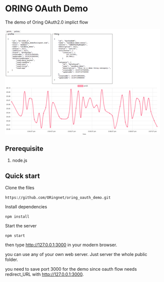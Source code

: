 # ORING OAuth Demo

The demo of Oring OAuth2.0 implict flow

!['demo_pic'](https://raw.githubusercontent.com/ORingnet/oring_oauth_demo/master/assets/demo.png)

## Prerequisite

1. node.js


## Quick start

Clone the files

``
https://github.com/ORingnet/oring_oauth_demo.git
``

Install dependencies

``
npm install
``


Start the server

``
npm start
``

then type http://127.0.0.1:3000 in your modern browser.

you can use any of your own web server. Just server the whole public folder.

you need to save port 3000 for the demo since oauth flow needs redirect_URL with http://127.0.0.1:3000.
